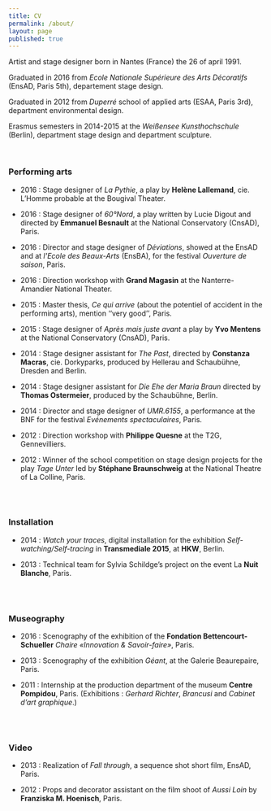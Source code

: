 ```yaml
---
title: CV
permalink: /about/
layout: page
published: true
---
```


Artist and stage designer born in Nantes (France) the 26 of april 1991.

Graduated in 2016 from _Ecole Nationale Supérieure des Arts Décoratifs_ (EnsAD, Paris 5th), departement stage design.

Graduated in 2012 from _Duperré_ school of applied arts (ESAA, Paris 3rd), department environmental design.

Erasmus semesters in 2014-2015 at the _Weißensee Kunsthochschule_ (Berlin), department stage design and department sculpture.
<br>
 
<br>

### Performing arts

* 2016 : Stage designer of _La Pythie_, a play by **Helène Lallemand**, cie. L’Homme probable at the Bougival Theater.

* 2016 : Stage designer of _60°Nord_, a play written by Lucie Digout and directed by **Emmanuel Besnault** at the National Conservatory (CnsAD), Paris.

* 2016 : Director and stage designer of _Déviations_, showed at the EnsAD and at _l'Ecole des Beaux-Arts_  (EnsBA), for the festival _Ouverture de saison_,  Paris.

* 2016 : Direction workshop with **Grand Magasin** at the Nanterre-Amandier National Theater.

* 2015 : Master thesis, _Ce qui arrive_ (about the potentiel of accident in the performing arts), mention ‘‘very good’’, Paris.

* 2015 : Stage designer of _Après mais juste avant_ a play by **Yvo Mentens** at the National Conservatory (CnsAD), Paris. 

* 2014 : Stage designer assistant for _The Past_, directed by **Constanza Macras**, cie. Dorkyparks, produced by Hellerau and Schaubühne, Dresden and Berlin.

* 2014 : Stage designer assistant for _Die Ehe der Maria Braun_  directed by **Thomas Ostermeier**, produced by the Schaubühne, Berlin.

* 2014 : Director and stage designer of _UMR.6155_, a performance at the BNF for the festival _Evénements spectaculaires_, Paris.

* 2012 : Direction workshop with **Philippe Quesne** at the T2G, Gennevilliers.

* 2012 : Winner of the school competition on stage design projects for the play _Tage Unter_ led by **Stéphane Braunschweig** at the National Theatre of La Colline, Paris.
<br>
 
<br>

### Installation

* 2014 : _Watch your traces_, digital installation for the exhibition _Self-watching/Self-tracing_ in **Transmediale 2015**, at **HKW**, Berlin. 

* 2013 : Technical team for Sylvia Schildge’s project on the event La **Nuit Blanche**, Paris.
<br>
 
<br>

### Museography

* 2016 : Scenography of the exhibition of the **Fondation Bettencourt-Schueller** _Chaire «Innovation & Savoir-faire»_, Paris.

* 2013 : Scenography of the exhibition _Géant_, at the Galerie Beaurepaire, Paris.

* 2011 : Internship at the production department of the museum **Centre Pompidou**, Paris. (Exhibitions : _Gerhard Richter_, _Brancusi_ and _Cabinet d’art graphique_.)
<br>
 
<br>

### Video

* 2013 : Realization of _Fall through_, a sequence shot short film, EnsAD, Paris.

* 2012 : Props and decorator assistant on the film shoot of _Aussi Loin_ by **Franziska M. Hoenisch**, Paris.
